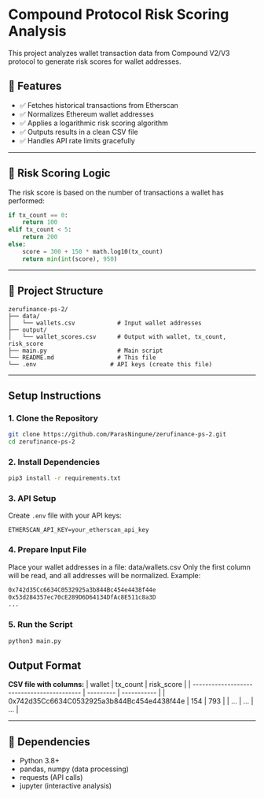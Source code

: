 # Compound Protocol Risk Scoring Analysis

This project analyzes wallet transaction data from Compound V2/V3 protocol to generate risk scores for wallet addresses.


## 📌 Features

- ✅ Fetches historical transactions from Etherscan
- ✅ Normalizes Ethereum wallet addresses
- ✅ Applies a logarithmic risk scoring algorithm
- ✅ Outputs results in a clean CSV file
- ✅ Handles API rate limits gracefully

---

## 🧠 Risk Scoring Logic

The risk score is based on the number of transactions a wallet has performed:

```python
if tx_count == 0:
    return 100
elif tx_count < 5:
    return 200
else:
    score = 300 + 150 * math.log10(tx_count)
    return min(int(score), 950)

```

---


## 📁 Project Structure

```
zerufinance-ps-2/
├── data/
│   └── wallets.csv            # Input wallet addresses
├── output/
│   └── wallet_scores.csv      # Output with wallet, tx_count, risk_score
├── main.py                    # Main script
└── README.md                  # This file
└── .env                     # API keys (create this file)
```

---


## Setup Instructions

### 1. Clone the Repository
```bash
git clone https://github.com/ParasNingune/zerufinance-ps-2.git
cd zerufinance-ps-2
```

### 2. Install Dependencies
```bash
pip3 install -r requirements.txt
```

### 3. API Setup
Create `.env` file with your API keys:
```env
ETHERSCAN_API_KEY=your_etherscan_api_key
```

### 4. Prepare Input File
Place your wallet addresses in a file: data/wallets.csv
Only the first column will be read, and all addresses will be normalized.
Example:
```bash
0x742d35Cc6634C0532925a3b844Bc454e4438f44e
0x53d284357ec70cE289D6D64134DfAc8E511c8a3D
...
```

### 5. Run the Script
```bash
python3 main.py
```
## Output Format

**CSV file with columns:**
| wallet                                     | tx\_count | risk\_score |
| ------------------------------------------ | --------- | ----------- |
| 0x742d35Cc6634C0532925a3b844Bc454e4438f44e | 154       | 793         |
| ...                                        | ...       | ...         |


---


## 🚨 Dependencies

- Python 3.8+
- pandas, numpy (data processing)
- requests (API calls)
- jupyter (interactive analysis)